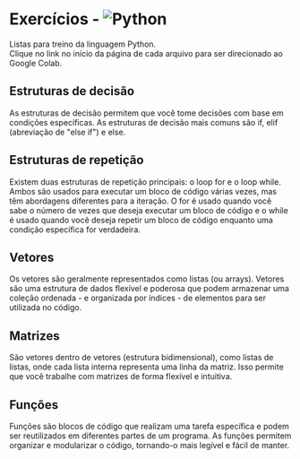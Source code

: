# Exercícios - ![Python](https://img.shields.io/badge/python-3670A0?style=for-the-badge&logo=python&logoColor=ffdd54)
Listas para treino da linguagem Python. <br>
Clique no link no início da página de cada arquivo para ser direcionado ao Google Colab.

## Estruturas de decisão
As estruturas de decisão permitem que você tome decisões com base em condições específicas. As estruturas de decisão mais comuns são if, elif (abreviação de "else if") e else.

## Estruturas de repetição
Existem duas estruturas de repetição principais: o loop for e o loop while. Ambos são usados para executar um bloco de código várias vezes, mas têm abordagens diferentes para a iteração. O for é usado quando você sabe o número de vezes que deseja executar um bloco de código e o while é usado quando você deseja repetir um bloco de código enquanto uma condição específica for verdadeira.

## Vetores
Os vetores são geralmente representados como listas (ou arrays). Vetores são uma estrutura de dados flexível e poderosa que podem armazenar uma coleção ordenada - e organizada por índices - de elementos para ser utilizada no código.

## Matrizes
São vetores dentro de vetores (estrutura bidimensional), como listas de listas, onde cada lista interna representa uma linha da matriz. Isso permite que você trabalhe com matrizes de forma flexível e intuitiva.

## Funções
Funções são blocos de código que realizam uma tarefa específica e podem ser reutilizados em diferentes partes de um programa. As funções permitem organizar e modularizar o código, tornando-o mais legível e fácil de manter.
